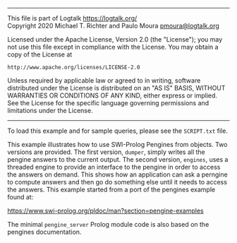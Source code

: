 ________________________________________________________________________

This file is part of Logtalk <https://logtalk.org/>  
Copyright 2020 Michael T. Richter and Paulo Moura <pmoura@logtalk.org>

Licensed under the Apache License, Version 2.0 (the "License");
you may not use this file except in compliance with the License.
You may obtain a copy of the License at

    http://www.apache.org/licenses/LICENSE-2.0

Unless required by applicable law or agreed to in writing, software
distributed under the License is distributed on an "AS IS" BASIS,
WITHOUT WARRANTIES OR CONDITIONS OF ANY KIND, either express or implied.
See the License for the specific language governing permissions and
limitations under the License.
________________________________________________________________________


To load this example and for sample queries, please see the `SCRIPT.txt`
file.
 
This example illustrates how to use SWI-Prolog Pengines from objects. Two
versions are provided. The first version, `dumper`, simply writes all the
pengine answers to the current output. The second version, `engines`, uses
a threaded engine to provide an interface to the pengine in order to access
the answers on demand. This shows how an application can ask a perngine to
compute answers and then go do something else until it needs to access the
answers. This example started from a port of the pengines example found at:

https://www.swi-prolog.org/pldoc/man?section=pengine-examples

The minimal `pengine_server` Prolog module code is also based on the pengines
documentation.
